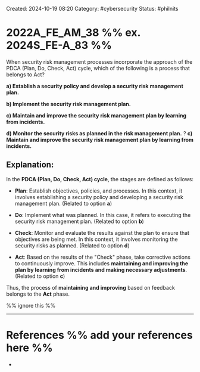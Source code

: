 Created: 2024-10-19 08:20
Category: #cybersecurity
Status: #philnits


# 2022A_FE_AM_38 %% ex. 2024S_FE-A_83 %%

When security risk management processes incorporate the approach of the PDCA (Plan, Do, Check, Act) cycle, which of the following is a process that belongs to Act?

**a) Establish a security policy and develop a security risk management plan.**

**b) Implement the security risk management plan.**

**c) Maintain and improve the security risk management plan by learning from incidents.**

**d) Monitor the security risks as planned in the risk management plan.**
?
**c) Maintain and improve the security risk management plan by learning from incidents.**

## **Explanation:**

In the **PDCA (Plan, Do, Check, Act) cycle**, the stages are defined as follows:

- **Plan**: Establish objectives, policies, and processes. In this context, it involves establishing a security policy and developing a security risk management plan. (Related to option **a**)

- **Do**: Implement what was planned. In this case, it refers to executing the security risk management plan. (Related to option **b**)

- **Check**: Monitor and evaluate the results against the plan to ensure that objectives are being met. In this context, it involves monitoring the security risks as planned. (Related to option **d**)

- **Act**: Based on the results of the "Check" phase, take corrective actions to continuously improve. This includes **maintaining and improving the plan by learning from incidents and making necessary adjustments**. (Related to option **c**)

Thus, the process of **maintaining and improving** based on feedback belongs to the **Act** phase.






%% ignore this %%
<!--SR:!2025-03-10,15,290-->
---









# References %% add your references here %%
- 